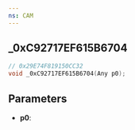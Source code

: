 ```yaml
---
ns: CAM
---
```

## _0xC92717EF615B6704

```c
// 0x29E74F819150CC32
void _0xC92717EF615B6704(Any p0);
```

## Parameters
* **p0**:
